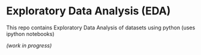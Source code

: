 # Exploratory Data Analysis (EDA)

This repo contains Exploratory Data Analysis of datasets using python (uses ipython notebooks)

_(work in progress)_
